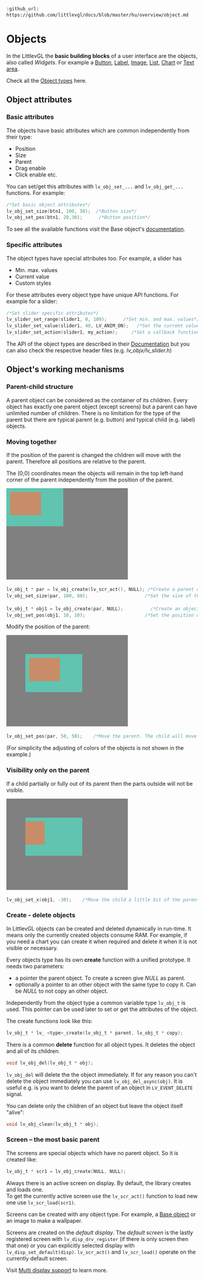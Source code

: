 ```eval_rst
:github_url: https://github.com/littlevgl/docs/blob/master/hu/overview/object.md
```
# Objects

In the LittlevGL the **basic building blocks** of a user interface are the objects, also called *Widgets*. 
For example a [Button](/object-types/btn), [Label](/object-types/label), [Image](/object-types/img), [List](/object-types/list), [Chart](/object-types/chart) or [Text area](/object-types/ta).

Check all the [Object types](/object-types/index) here.

## Object attributes

### Basic attributes

The objects have basic attributes which are common independently from their type:
- Position
- Size
- Parent
- Drag enable
- Click enable etc.

You can set/get this attributes with `lv_obj_set_...` and `lv_obj_get_...` functions. For example:

```c
/*Set basic object attributes*/
lv_obj_set_size(btn1, 100, 50);	 /*Button size*/
lv_obj_set_pos(btn1, 20,30);      /*Button position*/
```

To see all the available functions visit the Base object's [documentation](/object-types/obj).

### Specific attributes

The object types have special attributes too. For example, a slider has
- Min. max. values
- Current value
- Custom styles

For these attributes every object type have unique API functions. For example for a slider: 

```c
/*Set slider specific attributes*/
lv_slider_set_range(slider1, 0, 100);	   /*Set min. and max. values*/
lv_slider_set_value(slider1, 40, LV_ANIM_ON);	/*Set the current value (position)*/
lv_slider_set_action(slider1, my_action);     /*Set a callback function*/
```

The API of the object types are described in their [Documentation](/object-types/index) but you can also check the respective header files (e.g. *lv_objx/lv_slider.h*)

## Object's working mechanisms

### Parent-child structure

A parent object can be considered as the container of its children. Every object has exactly one parent object (except screens) but a parent can have unlimited number of children. 
There is no limitation for the type of the parent but there are typical parent (e.g. button) and typical child (e.g. label) objects.

### Moving together

If the position of the parent is changed the children will move with the parent. 
Therefore all positions are relative to the parent. 

The (0;0) coordinates mean the objects will remain in the top left-hand corner of the parent independently from the position of the parent.

![](/misc/par_child1.png "Objects are moving together 1")

```c
lv_obj_t * par = lv_obj_create(lv_scr_act(), NULL); /*Create a parent object on the current screen*/
lv_obj_set_size(par, 100, 80);	                   /*Set the size of the parent*/

lv_obj_t * obj1 = lv_obj_create(par, NULL);	         /*Create an object on the previously created parent object*/
lv_obj_set_pos(obj1, 10, 10);	                   /*Set the position of the new object*/
```

Modify the position of the parent:
  
![](/misc/par_child2.png "Graphical objects are moving together 2")  

```c
lv_obj_set_pos(par, 50, 50);	/*Move the parent. The child will move with it.*/
```

(For simplicity the adjusting of colors of the objects is not shown in the example.)

### Visibility only on the parent

If a child partially or fully out of its parent then the parts outside will not be visible.
  
![](/misc/par_child3.png "A graphical object is visible on its parent")  

```c
lv_obj_set_x(obj1, -30);	/*Move the child a little bit of the parent*/
```

### Create - delete objects

In LittlevGL objects can be created and deleted dynamically in run-time. 
It means only the currently created objects consume RAM. 
For example, if you need a chart you can create it when required and delete it when it is not visible or necessary.

Every objects type has its own **create** function with a unified prototype. 
It needs two parameters: 
- a pointer the parent object. To create a screen give *NULL* as parent.
- optionally a pointer to an other object with the same type to copy it. Can be *NULL* to not copy an other object.
 
Independently from the object type a common variable type `lv_obj_t` is used. This pointer can be used later to set or get the attributes of the object. 

The create functions look like this:

```c
lv_obj_t * lv_ <type>_create(lv_obj_t * parent, lv_obj_t * copy);
```

There is a common **delete** function for all object types. It deletes the object and all of its children.

```c
void lv_obj_del(lv_obj_t * obj);
```

`lv_obj_del` will delete the the object immediately. 
If for any reason you can't delete the object immediately you can use `lv_obj_del_async(obj)`. 
It is useful e.g. is you want to delete the parent of an object in `LV_EVENT_DELETE` signal.

You can delete only the children of an object but leave the object itself "alive":

```c
void lv_obj_clean(lv_obj_t * obj);
```

### Screen – the most basic parent

The screens are special objects which have no parent object. So it is created like:
```c
lv_obj_t * scr1 = lv_obj_create(NULL, NULL);
```

Always there is an active screen on display. By default, the library creates and loads one.  
To get the currently active screen use the `lv_scr_act()` function to load new one use `lv_scr_load(scr1)`.

Screens can be created with any object type. For example, a [Base object](/object-types/obj) or an image to make a wallpaper.


Screens are created on the *default display*. 
The *default screen* is the lastly registered screen with `lv_disp_drv_register` (if there is only screen then that one) or you can explicitly selected display with `lv_disp_set_default(disp)`. 
`lv_scr_act()` and `lv_scr_load()` operate on the currently default screen. 

Visit [Multi display support](/overview/display) to learn more.

